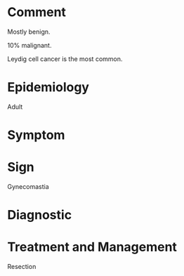 # Comment

Mostly benign.

10% malignant.

Leydig cell cancer is the most common.

# Epidemiology

Adult

# Symptom

# Sign

Gynecomastia

# Diagnostic

# Treatment and Management

Resection
